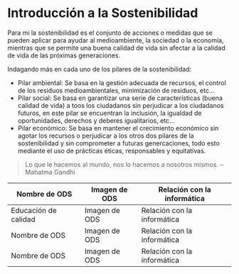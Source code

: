 # Introducción a la Sostenibilidad

Para mi la sostenibilidad es el conjunto de acciones o medidas que se pueden aplicar para ayudar al medioambiente, la sociedad o la economía, mientras que se permite una buena calidad de vida sin afectar a la calidad de vida de las próximas generaciones. 

Indagando más en cada uno de los pilares de la sostenibilidad: 
- Pilar ambiental: Se basa en la gestión adecuada de recursos, el control de los residuos medioambientales, minimización de residuos, etc... 
- Pilar social: Se basa en garantizar una serie de características (buena calidad de vida) a toos los ciudadanos sin perjudicar a los ciudadanos futuros, en este pilar se encuentran la inclusión, la igualdad de oportunidades, derechos y deberes igualitarios, etc... 
- Pilar económico: Se basa en mantener el crecimiento económico sin agotar los recursos o perjudicar a los otros dos pilares de la sostenibilidad y sin comprometer a futuras genercaciones, todo esto mediante el uso de prácticas éticas, responsables y equitativas. 

>Lo que le hacemos al mundo, nos lo hacemos a nosotros mismos. – Mahatma Gandhi

| Nombre de ODS | Imagen de ODS | Relación con la informática |
| ------------- | ------------- | --------------------------- |
| Educación de calidad | Imagen de ODS | Relación con la informática |
| Nombre de ODS | Imagen de ODS | Relación con la informática |
| Nombre de ODS | Imagen de ODS | Relación con la informática |
